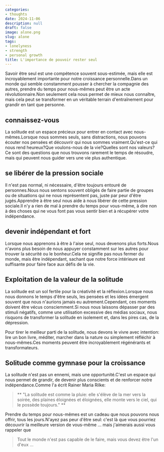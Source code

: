 ```yaml
---
categories:
- thoughts
date: 2024-11-06
description: null
draft: false
image: alone.png
slug: alone
tags:
- lonelyness
- strength
- personal growth
title: L'importance de pouvoir rester seul
---
```


Savoir être seul est une compétence souvent sous-estimée, mais elle est incroyablement importante pour notre croissance personnelle.Dans un monde qui semble constamment pousser à chercher la compagnie des autres, prendre du temps pour nous-mêmes peut être un acte révolutionnaire.Non seulement cela nous permet de mieux nous connaître, mais cela peut se transformer en un véritable terrain d'entraînement pour grandir en tant que personne.

## connaissez-vous

La solitude est un espace précieux pour entrer en contact avec nous-mêmes.Lorsque nous sommes seuls, sans distractions, nous pouvons écouter nos pensées et découvrir qui nous sommes vraiment.Qu'est-ce qui nous rend heureux?Que voulons-nous de la vie?Quelles sont nos valeurs?Ce sont des questions que nous trouvons rarement le temps de résoudre, mais qui peuvent nous guider vers une vie plus authentique.

## se libérer de la pression sociale

Il n'est pas normal, ni nécessaire, d'être toujours entouré de personnes.Nous nous sentons souvent obligés de faire partie de groupes ou de situations qui ne nous représentent pas, juste par peur d'être jugés.Apprendre à être seul nous aide à nous libérer de cette pression sociale.Il n'y a rien de mal à prendre du temps pour vous-même, à dire non à des choses qui ne vous font pas vous sentir bien et à récupérer votre indépendance.

## devenir indépendant et fort

Lorsque nous apprenons à être à l'aise seul, nous devenons plus forts.Nous n'avons plus besoin de nous appuyer constamment sur les autres pour trouver la sécurité ou le bonheur.Cela ne signifie pas nous fermer du monde, mais être indépendant, sachant que notre force intérieure est suffisante pour faire face aux défis de la vie.

## Exploitation de la valeur de la solitude

La solitude est un sol fertile pour la créativité et la réflexion.Lorsque nous nous donnons le temps d'être seuls, les pensées et les idées émergent souvent que nous n'aurions jamais eu autrement.Cependant, ces moments doivent être vécus consciemment.Si nous nous laissons dépasser par des stimuli négatifs, comme une utilisation excessive des médias sociaux, nous risquons de transformer la solitude en isolement et, dans les pires cas, de la dépression.

Pour tirer le meilleur parti de la solitude, nous devons le vivre avec intention: lire un bon livre, méditer, marcher dans la nature ou simplement réfléchir à nous-mêmes.Ces moments peuvent être incroyablement régénérants et transformateurs.

## Solitude comme gymnase pour la croissance

La solitude n'est pas un ennemi, mais une opportunité.C'est un espace qui nous permet de grandir, de devenir plus conscients et de renforcer notre indépendance.Comme l'a écrit Rainer Maria Rilke:

> ** "La solitude est comme la pluie: elle s'élève de la mer vers la soirée, des plaines éloignées et éloignées, elle monte vers le ciel, qui le possède toujours." **

Prendre du temps pour nous-mêmes est un cadeau que nous pouvons nous offrir, tous les jours.N'ayez pas peur d'être seul: c'est là que vous pourriez découvrir la meilleure version de vous-même ... mais j'aimerais aussi vous rappeler que

> Tout le monde n'est pas capable de le faire, mais vous devez être l'un d'eux ...